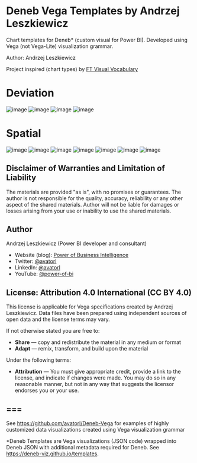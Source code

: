 # Deneb Vega Templates by Andrzej Leszkiewicz

Chart templates for Deneb* (custom visual for Power BI). Developed using Vega (not Vega-Lite) visualization grammar.

Author: Andrzej Leszkiewicz

Project inspired (chart types) by [FT Visual Vocabulary](https://ft.com/vocabulary)

# Deviation

![image](https://github.com/avatorl/Deneb-Vega-Templates/assets/59934292/ec2c0413-d656-453d-a5e2-962b3b67eb09)
![image](https://github.com/avatorl/Deneb-Vega-Templates/assets/59934292/c7808aa4-6f31-4d3d-bd66-7c5ff2027fef)
![image](https://github.com/avatorl/Deneb-Vega-Templates/assets/59934292/208a41e3-a0a8-4432-ad2e-655066405ba3)
![image](https://github.com/avatorl/Deneb-Vega-Templates/assets/59934292/080b6280-831b-47a0-8f4a-649b55fc95a9)

# Spatial

![image](https://github.com/avatorl/Deneb-Vega-Templates/assets/59934292/7112c994-b128-490c-a5e0-b516ac3ad041)
![image](https://github.com/avatorl/Deneb-Vega-Templates/assets/59934292/f9c6f597-c0dc-4207-80f6-a7c0ed6ea153)
![image](https://github.com/avatorl/Deneb-Vega-Templates/assets/59934292/a6f970d5-33b7-4432-a6d0-002d7c850f1a)
![image](https://github.com/avatorl/Deneb-Vega-Templates/assets/59934292/1d7a6567-10a0-4b41-8dc6-d2e088d4a2d9)
![image](https://github.com/avatorl/Deneb-Vega-Templates/assets/59934292/5118fa9f-2ab5-4edc-b101-213a0db48575)
![image](https://github.com/avatorl/Deneb-Vega-Templates/assets/59934292/bf6a7df0-0da7-4dc7-b959-ee4460cc3d96)
![image](https://github.com/avatorl/Deneb-Vega-Templates/assets/59934292/4d6f8194-3713-413a-9c08-a1d0d75b8996)

## Disclaimer of Warranties and Limitation of Liability

The materials are provided "as is", with no promises or guarantees. The author is not responsible for the quality, accuracy, reliability or any other aspect of the shared materials. Author will not be liable for damages or losses arising from your use or inability to use the shared materials.

## Author
Andrzej Leszkiewicz (Power BI developer and consultant)
- Website (blog): [Power of Business Intelligence](https://powerofbi.org/)
- Twitter: [@avatorl](https://twitter.com/avatorl)
- LinkedIn: [@avatorl](https://www.linkedin.com/in/avatorl/)
- YouTube: [@power-of-bi](https://www.youtube.com/@power-of-bi)

## License: Attribution 4.0 International (CC BY 4.0)

This license is applicable for Vega specifications created by Andrzej Leszkiewicz.
Data files have been prepared using independent sources of open data and the license terms may vary.

If not otherwise stated you are free to:
- **Share** — copy and redistribute the material in any medium or format
- **Adapt** — remix, transform, and build upon the material

Under the following terms:
- **Attribution** — You must give appropriate credit, provide a link to the license, and indicate if changes were made. You may do so in any reasonable manner, but not in any way that suggests the licensor endorses you or your use.

## ===

See https://github.com/avatorl/Deneb-Vega for examples of highly customized data visualizations created using Vega visualization grammar

*Deneb Templates are Vega visualizations (JSON code) wrapped into Deneb JSON with additional metadata required for Deneb. See https://deneb-viz.github.io/templates.
